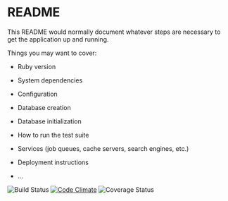 # README

This README would normally document whatever steps are necessary to get the
application up and running.

Things you may want to cover:

* Ruby version

* System dependencies

* Configuration

* Database creation

* Database initialization

* How to run the test suite

* Services (job queues, cache servers, search engines, etc.)

* Deployment instructions

* ...

![Build Status](https://codeship.com/projects/c9cd1530-94c4-0135-ea79-5e19c06be32c/status?branch=master)
[![Code Climate](https://api.codeclimate.com/v1/badges/8a2421d69aa747e023f7/maintainability)](https://codeclimate.com/github/luigilake/starcation/maintainability)
![Coverage Status](https://coveralls.io/repos/luigilake/starcation/badge.png)
